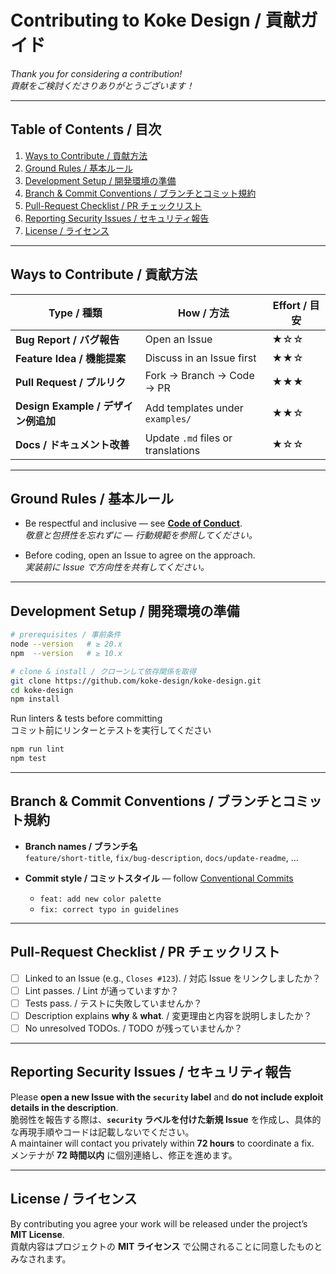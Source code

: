 # Contributing to Koke Design / 貢献ガイド

*Thank you for considering a contribution!*  
*貢献をご検討くださりありがとうございます！*

---

## Table of Contents / 目次
1. [Ways to Contribute / 貢献方法](#ways-to-contribute--貢献方法)  
2. [Ground Rules / 基本ルール](#ground-rules--基本ルール)  
3. [Development Setup / 開発環境の準備](#development-setup--開発環境の準備)  
4. [Branch & Commit Conventions / ブランチとコミット規約](#branch--commit-conventions--ブランチとコミット規約)  
5. [Pull-Request Checklist / PR チェックリスト](#pull-request-checklist--pr-チェックリスト)  
6. [Reporting Security Issues / セキュリティ報告](#reporting-security-issues--セキュリティ報告)  
7. [License / ライセンス](#license--ライセンス)

---

## Ways to Contribute / 貢献方法

| Type / 種類                        | How / 方法                                      | Effort / 目安 |
|------------------------------------|------------------------------------------------|---------------|
| **Bug Report / バグ報告**          | Open an Issue                                  | ★☆☆           |
| **Feature Idea / 機能提案**        | Discuss in an Issue first                      | ★★☆           |
| **Pull Request / プルリク**        | Fork → Branch → Code → PR                    | ★★★           |
| **Design Example / デザイン例追加**| Add templates under `examples/`                | ★★☆           |
| **Docs / ドキュメント改善**        | Update `.md` files or translations             | ★☆☆           |

---

## Ground Rules / 基本ルール

- Be respectful and inclusive — see **[Code of Conduct](CODE_OF_CONDUCT.md)**.  
  *敬意と包摂性を忘れずに — 行動規範を参照してください。*

- Before coding, open an Issue to agree on the approach.  
  *実装前に Issue で方向性を共有してください。*

---

## Development Setup / 開発環境の準備

```bash
# prerequisites / 事前条件
node --version   # ≥ 20.x
npm  --version   # ≥ 10.x

# clone & install / クローンして依存関係を取得
git clone https://github.com/koke-design/koke-design.git
cd koke-design
npm install
```

Run linters & tests before committing  
コミット前にリンターとテストを実行してください

```bash
npm run lint
npm test
```

---

## Branch & Commit Conventions / ブランチとコミット規約

- **Branch names / ブランチ名**  
  `feature/short-title`, `fix/bug-description`, `docs/update-readme`, …

- **Commit style / コミットスタイル** — follow [Conventional Commits](https://www.conventionalcommits.org/)  
  - `feat: add new color palette`  
  - `fix: correct typo in guidelines`

---

## Pull-Request Checklist / PR チェックリスト

- [ ] Linked to an Issue (e.g., `Closes #123`). / 対応 Issue をリンクしましたか？  
- [ ] Lint passes. / Lint が通っていますか？  
- [ ] Tests pass. / テストに失敗していませんか？  
- [ ] Description explains **why** & **what**. / 変更理由と内容を説明しましたか？  
- [ ] No unresolved TODOs. / TODO が残っていませんか？  

---

## Reporting Security Issues / セキュリティ報告

Please **open a new Issue with the `security` label** and **do not include exploit details in the description**.  
脆弱性を報告する際は、**`security` ラベルを付けた新規 Issue** を作成し、具体的な再現手順やコードは記載しないでください。  
A maintainer will contact you privately within **72 hours** to coordinate a fix.  
メンテナが **72 時間以内** に個別連絡し、修正を進めます。

---

## License / ライセンス

By contributing you agree your work will be released under the project’s **MIT License**.  
貢献内容はプロジェクトの **MIT ライセンス** で公開されることに同意したものとみなされます。

